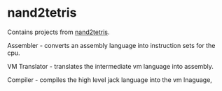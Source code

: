 # nand2tetris

Contains projects from [nand2tetris](https://www.nand2tetris.org).

Assembler - converts an assembly language into instruction sets for the cpu.

VM Translator - translates the intermediate vm language into assembly.

Compiler - compiles the high level jack language into the vm lnaguage,
